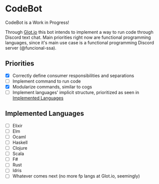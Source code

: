 # CodeBot

CodeBot is a Work in Progress!

Through [Glot.io](http://glot.io) this bot intends to implement a way to run code through Discord text chat. Main priorities right now are functional programming languages, since it's main use case is a functional programming Discord server (@funcional-ssa).

## Priorities

- [X] Correctly define consumer responsibilities and separations
- [ ] Implement command to run code
- [X] Modularize commands, similar to cogs
- [ ] Implement languages' implicit structure, prioritized as seen in [Implemented Languages](#implemented-languages)

## Implemented Languages

- [ ] Elixir
- [ ] Elm
- [ ] Ocaml
- [ ] Haskell
- [ ] Clojure
- [ ] Scala
- [ ] F#
- [ ] Rust
- [ ] Idris
- [ ] Whatever comes next (no more fp langs at Glot.io, seemingly)
